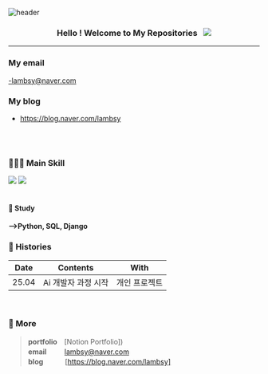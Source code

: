 ![header](https://capsule-render.vercel.app/api?type=waving&color=0:66d9e8,100:eebefa&height=350&section=header&text=erelambsy's%20GitHub&animation=twinkling&fontSize=50&fontColor=ffffff&fontAlignY=41&desc=Softwere%20learner,%20Former%20teacher&rotate=0)

<h3 align="center">
Hello !  Welcome to My Repositories &nbsp; <img src="https://hits.seeyoufarm.com/api/count/incr/badge.svg?url=https%3A%2F%2Fgithub.com%2Fsteven-yn&count_bg=%2379C83D&title_bg=%23555555&icon=&icon_color=%23E7E7E7&title=hits&edge_flat=false"/>
</h3>

---
### My email 
-lambsy@naver.com




### My blog
- https://blog.naver.com/lambsy


<br>
<br>

### 👩🏻‍💻 Main Skill 

<div>
<img src="https://www.creativefabrica.com/wp-content/uploads/2019/02/Piano-keyboard-icon-vector-by-Hoeda80-580x386.jpg"with=300 />
<img src="https://cdn-icons-png.flaticon.com/512/3010/3010898.png"with=100/>

<br>
<br>


#### 📖 Study

<h4>
-->Python, SQL, Django
<!-- <img src="https://img.shields.io/badge/swc-ffffff?style=flat-square&logo=swc&logoColor=000"/> -->
<!-- <img src="https://img.shields.io/badge/MongoDB-47A248?style=flat-square&logo=MongoDB&logoColor=fff"/> -->
<!-- <img src="https://img.shields.io/badge/three.js-000000?style=flat-square&logo=three.js&logoColor=fff"/> -->

<!--
<img src="https://img.shields.io/badge/Bun-000000?style=flat-square&logo=bun&logoColor=fff"/>
<img src="https://img.shields.io/badge/flutter-02569B?style=flat-square&logo=flutter&logoColor=fff"/>
<img src="https://img.shields.io/badge/svelte-FF3E00?style=flat-square&logo=svelte&logoColor=fff"/>
<img src="https://img.shields.io/badge/Rust-000000?style=flat-square&logo=Rust&logoColor=fff" />
</h4>
-->

### 🎥 Histories
<!-- | 25.04 | Ai 개발자 과정 시작 | 개인 프로젝트 | -->


| Date | Contents | With |
|:---:|:---:|:---:|
| 25.04 | Ai 개발자 과정 시작 | 개인 프로젝트 | 
<br>

### 🔖 More



> **portfolio**　[Notion Portfolio]) \
> **email** 　　 lambsy@naver.com \
> **blog**&nbsp;&nbsp; 　　  [https://blog.naver.com/lambsy]



